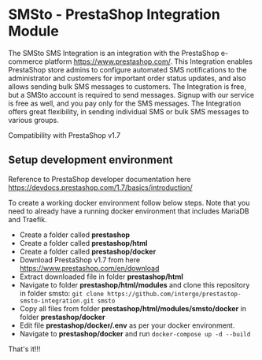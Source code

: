 # SMSto - PrestaShop Integration Module

The SMSto SMS Integration is an integration with the PrestaShop e-commerce platform https://www.prestashop.com/. This Integration enables PrestaShop store admins to configure automated SMS notifications to the administrator and customers for important order status updates, and also allows sending bulk SMS messages to customers. The Integration is free, but a SMSto account is required to send messages. Signup with our service is free as well, and you pay only for the SMS messages. The Integration offers great flexibility, in sending individual SMS or bulk SMS messages to various groups.

Compatibility with PrestaShop v1.7

## Setup development environment

Reference to PrestaShop developer documentation here https://devdocs.prestashop.com/1.7/basics/introduction/

To create a working docker environment follow below steps. Note that you need to already have a running docker environment that includes MariaDB and Traefik.

* Create a folder called **prestashop**
* Create a folder called **prestashop/html**
* Create a folder called **prestashop/docker**
* Download PrestaShop v1.7 from here https://www.prestashop.com/en/download 
* Extract downloaded file in folder **prestashop/html**
* Navigate to folder **prestashop/html/modules** and clone this repository in folder smsto: `git clone https://github.com/intergo/prestastop-smsto-integration.git smsto`
* Copy all files from folder **prestashop/html/modules/smsto/docker** in folder **prestashop/docker**
* Edit file **prestashop/docker/.env** as per your docker environment.
* Navigate to **prestashop/docker** and run `docker-compose up -d --build`

That's it!!!
